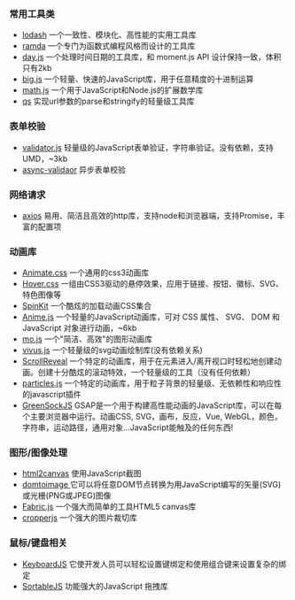### 常用工具类
  * [lodash](https://www.lodashjs.com/)  一个一致性、模块化、高性能的实用工具库
  * [ramda](https://github.com/ramda/ramda) 一个专门为函数式编程风格而设计的工具库
  * [day.js](https://github.com/iamkun/dayjs/)  一个处理时间日期的工具库，和 moment.js API 设计保持一致，体积只有2kb
  * [big.js](https://github.com/MikeMcl/big.js/) 一个轻量、快速的JavaScript库，用于任意精度的十进制运算
  * [math.js](https://github.com/josdejong/mathjs) 一个用于JavaScript和Node.js的扩展数学库
  * [qs](https://github.com/ljharb/qs) 实现url参数的parse和stringify的轻量级工具库

### 表单校验
 * [validator.js](https://github.com/validatorjs/validator.js) 轻量级的JavaScript表单验证，字符串验证。没有依赖，支持UMD，~3kb
 * [async-validaor](https://github.com/yiminghe/async-validator) 异步表单校验

### 网络请求
* [axios](https://github.com/axios/axios) 易用、简洁且高效的http库，支持node和浏览器端，支持Promise，丰富的配置项


### 动画库
* [Animate.css](https://github.com/animate-css/animate.css) 一个通用的css3动画库
* [Hover.css](https://github.com/IanLunn/Hover) 一组由CSS3驱动的悬停效果，应用于链接、按钮、徽标、SVG、特色图像等
* [SpinKit](https://github.com/tobiasahlin/SpinKit) 一个酷炫的加载动画CSS集合
* [Anime.js](https://github.com/juliangarnier/anime) 一个轻量的JavaScript动画库，可对 CSS 属性、 SVG、 DOM 和JavaScript 对象进行动画，~6kb
* [mo.js](https://github.com/mojs) 一个"简洁、高效"的图形动画库
* [vivus.js](https://github.com/maxwellito/vivus) 一个轻量级的svg动画绘制库(没有依赖关系)
* [ScrollReveal](https://github.com/jlmakes/scrollreveal) 一个特定的动画库，用于在元素进入/离开视口时轻松地创建动画。创建十分酷炫的滚动特效，一个轻量级的工具（没有任何依赖）
* [particles.js](https://github.com/marcbruederlin/particles.js) 一个特定的动画库，用于粒子背景的轻量级、无依赖性和响应性的javascript插件
* [GreenSockJS](https://github.com/greensock/GSAP) GSAP是一个用于构建高性能动画的JavaScript库，可以在每个主要浏览器中运行。动画CSS, SVG，画布，反应，Vue, WebGL，颜色，字符串，运动路径，通用对象…JavaScript能触及的任何东西!

### 图形/图像处理
* [html2canvas](https://github.com/niklasvh/html2canvas) 使用JavaScript截图
* [domtoimage ](https://github.com/tsayen/dom-to-image) 它可以将任意DOM节点转换为用JavaScript编写的矢量(SVG)或光栅(PNG或JPEG)图像
* [Fabric.js](https://github.com/fabricjs/fabric.js) 一个强大而简单的工具HTML5 canvas库
* [cropperjs](https://github.com/fengyuanchen/cropperjs) 一个强大的图片裁切库 

### 鼠标/键盘相关
* [KeyboardJS](https://github.com/RobertWHurst/KeyboardJS) 它使开发人员可以轻松设置键绑定和使用组合键来设置复杂的绑定
* [SortableJS](https://github.com/SortableJS/sortablejs) 功能强大的JavaScript 拖拽库